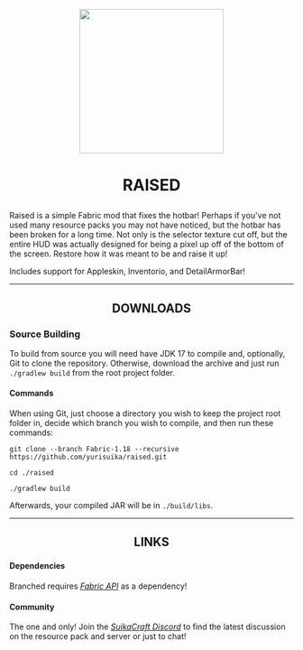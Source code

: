 <p align="center"><img src="https://github.com/yurisuika/Raised/blob/Fabric-1.18/src/main/resources/assets/raised/icon.png?raw=true" width="256" height="256"></p>

# <p align="center">RAISED</p>

Raised is a simple Fabric mod that fixes the hotbar! Perhaps if you've not used many resource packs you may not have noticed, but the hotbar has been broken for a long time. Not only is the selector texture cut off, but the entire HUD was actually designed for being a pixel up off of the bottom of the screen. Restore how it was meant to be and raise it up!

Includes support for Appleskin, Inventorio, and DetailArmorBar!

---

## <p align="center">DOWNLOADS</p>

### Source Building

To build from source you will need have JDK 17 to compile and, optionally, Git to clone the repository. Otherwise, download the archive and just run `./gradlew build` from the root project folder.

#### Commands

When using Git, just choose a directory you wish to keep the project root folder in, decide which branch you wish to compile, and then run these commands:

```shell script
git clone --branch Fabric-1.18 --recursive https://github.com/yurisuika/raised.git

cd ./raised

./gradlew build
```

Afterwards, your compiled JAR will be in `./build/libs`.

---

## <p align="center">LINKS</p>

#### Dependencies

Branched requires *[Fabric API](https://www.curseforge.com/minecraft/mc-mods/fabric-api)* as a dependency!

#### Community

The one and only! Join the *[SuikaCraft Discord](https://discord.gg/0zdNEkQle7Qg9C1H)* to find the latest discussion on the resource pack and server or just to chat!
